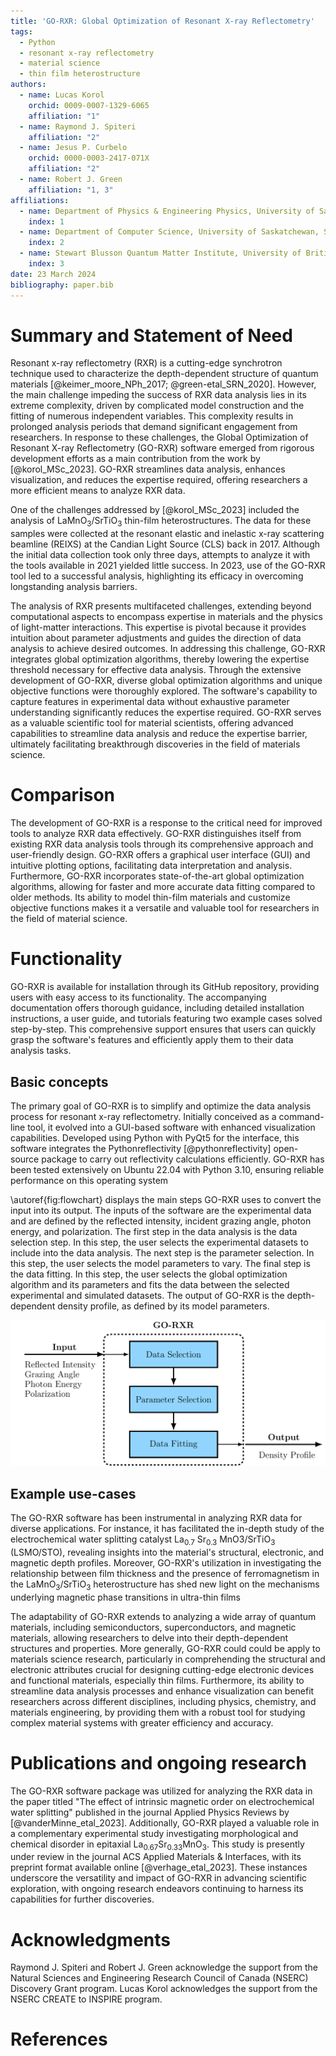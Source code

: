 ```yaml
---
title: 'GO-RXR: Global Optimization of Resonant X-ray Reflectometry'
tags:
  - Python
  - resonant x-ray reflectometry
  - material science
  - thin film heterostructure
authors:
  - name: Lucas Korol
    orchid: 0009-0007-1329-6065
    affiliation: "1"
  - name: Raymond J. Spiteri
    affiliation: "2"
  - name: Jesus P. Curbelo
    orchid: 0000-0003-2417-071X
    affiliation: "2"
  - name: Robert J. Green
    affiliation: "1, 3"
affiliations:
  - name: Department of Physics & Engineering Physics, University of Saskatchewan, Saskatoon, Canada S7N 5E2
    index: 1
  - name: Department of Computer Science, University of Saskatchewan, Saskatoon, Canada S7N 5E2
    index: 2
  - name: Stewart Blusson Quantum Matter Institute, University of British Columbia, Vancouver, Canada V6T 1Z1 
    index: 3
date: 23 March 2024
bibliography: paper.bib
---
```


# Summary and Statement of Need

Resonant x-ray reflectometry (RXR) is a cutting-edge synchrotron technique used to characterize the depth-dependent structure of quantum materials [@keimer_moore_NPh_2017; @green-etal_SRN_2020]. However, the main challenge impeding the success of RXR data analysis lies in its extreme complexity, driven by complicated model construction and the fitting of numerous independent variables. This complexity results in prolonged analysis periods that demand significant engagement from researchers. In response to these challenges, the Global Optimization of Resonant X-ray Reflectometry (GO-RXR) software emerged from rigorous development efforts as a main contribution from the work by [@korol_MSc_2023]. GO-RXR streamlines data analysis, enhances visualization, and reduces the expertise required, offering researchers a more efficient means to analyze RXR data. 

One of the challenges addressed by [@korol_MSc_2023] included the analysis of LaMnO<sub>3</sub>/SrTiO<sub>3</sub> thin-film heterostructures. The data for these samples were collected at the resonant elastic and inelastic x-ray scattering beamline (REIXS) at the Candian Light Source (CLS) back in 2017. Although the initial data collection took only three days, attempts to analyze it with the tools available in 2021 yielded little success. In 2023, use of the GO-RXR tool led to a successful analysis, highlighting its efficacy in overcoming longstanding analysis barriers.

The analysis of RXR presents multifaceted challenges, extending beyond computational aspects to encompass expertise in materials and the physics of light-matter interactions. This expertise is pivotal because it provides intuition about parameter adjustments and guides the direction of data analysis to achieve desired outcomes. In addressing this challenge, GO-RXR integrates global optimization algorithms, thereby lowering the expertise threshold necessary for effective data analysis. Through the extensive development of GO-RXR, diverse global optimization algorithms and unique objective functions were thoroughly explored. The software's capability to capture features in experimental data without exhaustive parameter understanding significantly reduces the expertise required. GO-RXR serves as a valuable scientific tool for material scientists, offering advanced capabilities to streamline data analysis and reduce the expertise barrier, ultimately facilitating breakthrough discoveries in the field of materials science.

# Comparison

The development of GO-RXR is a response to the critical need for improved tools to analyze RXR data effectively. GO-RXR distinguishes itself from existing RXR data analysis tools through its comprehensive approach and user-friendly design. GO-RXR offers a graphical user interface (GUI) and intuitive plotting options, facilitating data interpretation and analysis. Furthermore, GO-RXR incorporates state-of-the-art global optimization algorithms, allowing for faster and more accurate data fitting compared to older methods. Its ability to model thin-film materials and customize objective functions makes it a versatile and valuable tool for researchers in the field of material science.

# Functionality

GO-RXR is available for installation through its GitHub repository, providing users with easy access to its functionality. The accompanying documentation offers thorough guidance, including detailed installation instructions, a user guide, and tutorials featuring two example cases solved step-by-step. This comprehensive support ensures that users can quickly grasp the software's features and efficiently apply them to their data analysis tasks.

## Basic concepts

The primary goal of GO-RXR is to simplify and optimize the data analysis process for resonant x-ray reflectometry. Initially conceived as a command-line tool, it evolved into a GUI-based software with enhanced visualization capabilities. Developed using Python with PyQt5 for the interface, this software integrates the Pythonreflectivity [@pythonreflectivity] open-source package to carry out reflectivity calculations efficiently. GO-RXR has been tested extensively on Ubuntu 22.04 with Python 3.10, ensuring reliable performance on this operating system

\autoref{fig:flowchart} displays the main steps GO-RXR uses to convert the input into its output. The inputs of the software are the experimental data and are defined by the reflected intensity, incident grazing angle, photon energy, and polarization. The first step in the data analysis is the data selection step. In this step, the user selects the experimental datasets to include into the data analysis. The next step is the parameter selection. In this step, the user selects the model parameters to vary. The final step is the data fitting. In this step, the user selects the global optimization algorithm and its parameters and fits the data between the selected experimental and simulated datasets. The output of GO-RXR is the depth-dependent density profile, as defined by its model parameters.

![Flowchart of GO-RXR. The flowchart illustrates the path the software uses to take the experimental data and convert it into a depth-dependent density profile defined by its parameters.\label{fig:flowchart}](../FIGURES/go-rxr-flowchart.png)


## Example use-cases

The GO-RXR software has been instrumental in analyzing RXR data for diverse applications. For instance, it has facilitated the in-depth study of the electrochemical water splitting catalyst La<sub>0.7</sub> Sr<sub>0.3</sub> MnO3/SrTiO<sub>3</sub> (LSMO/STO), revealing insights into the material's structural, electronic, and magnetic depth profiles. Moreover, GO-RXR's utilization in investigating the relationship between film thickness and the presence of ferromagnetism in the LaMnO<sub>3</sub>/SrTiO<sub>3</sub> heterostructure has shed new light on the mechanisms underlying magnetic phase transitions in ultra-thin films

The adaptability of GO-RXR extends to analyzing a wide array of quantum materials, including semiconductors, superconductors, and magnetic materials, allowing researchers to delve into their depth-dependent structures and properties. More generally, GO-RXR could could be apply to materials science research, particularly in comprehending the structural and electronic attributes crucial for designing cutting-edge electronic devices and functional materials, especially thin films. Furthermore, its ability to streamline data analysis processes and enhance visualization can benefit researchers across different disciplines, including physics, chemistry, and materials engineering, by providing them with a robust tool for studying complex material systems with greater efficiency and accuracy.


# Publications and ongoing research

The GO-RXR software package was utilized for analyzing the RXR data in the paper titled "The effect of intrinsic magnetic order on electrochemical water splitting" published in the journal Applied Physics Reviews by [@vanderMinne_etal_2023]. Additionally, GO-RXR played a valuable role in a complementary experimental study investigating morphological and chemical disorder in epitaxial La<sub>0.67</sub>Sr<sub>0.33</sub>MnO<sub>3</sub>. This study is presently under review in the journal ACS Applied Materials & Interfaces, with its preprint format available online [@verhage_etal_2023]. These instances underscore the versatility and impact of GO-RXR in advancing scientific exploration, with ongoing research endeavors continuing to harness its capabilities for further discoveries.

# Acknowledgments

Raymond J. Spiteri and Robert J. Green acknowledge the support
from the Natural Sciences and Engineering Research Council of
Canada (NSERC) Discovery Grant program. Lucas Korol
acknowledges the support from the NSERC CREATE to INSPIRE
program. 

# References

